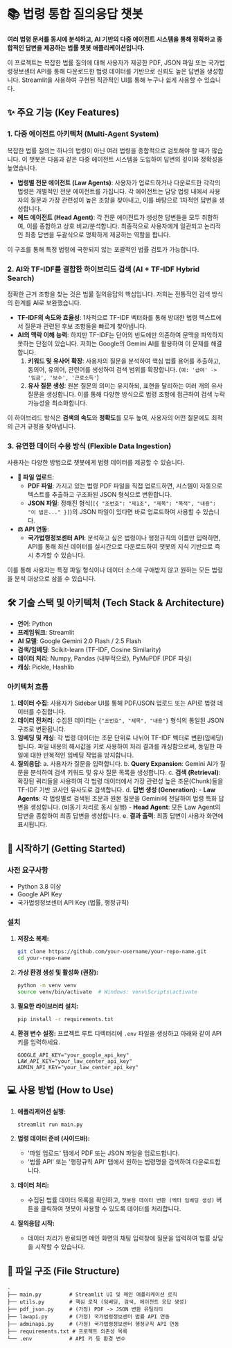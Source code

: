 # 📚 법령 통합 질의응답 챗봇

**여러 법령 문서를 동시에 분석하고, AI 기반의 다중 에이전트 시스템을 통해 정확하고 종합적인 답변을 제공하는 법률 챗봇 애플리케이션입니다.**

이 프로젝트는 복잡한 법률 질의에 대해 사용자가 제공한 PDF, JSON 파일 또는 국가법령정보센터 API를 통해 다운로드한 법령 데이터를 기반으로 신뢰도 높은 답변을 생성합니다. Streamlit을 사용하여 구현된 직관적인 UI를 통해 누구나 쉽게 사용할 수 있습니다.

## ✨ 주요 기능 (Key Features)

### 1\. 다중 에이전트 아키텍처 (Multi-Agent System)

복잡한 법률 질의는 하나의 법령이 아닌 여러 법령을 종합적으로 검토해야 할 때가 많습니다. 이 챗봇은 다음과 같은 다중 에이전트 시스템을 도입하여 답변의 깊이와 정확성을 높였습니다.

  - **법령별 전문 에이전트 (Law Agents)**: 사용자가 업로드하거나 다운로드한 각각의 법령은 개별적인 전문 에이전트를 가집니다. 각 에이전트는 담당 법령 내에서 사용자의 질문과 가장 관련성이 높은 조항을 찾아내고, 이를 바탕으로 1차적인 답변을 생성합니다.
  - **헤드 에이전트 (Head Agent)**: 각 전문 에이전트가 생성한 답변들을 모두 취합하여, 이를 종합하고 상호 비교/분석합니다. 최종적으로 사용자에게 일관되고 논리적인 최종 답변을 두괄식으로 명확하게 제공하는 역할을 합니다.

이 구조를 통해 특정 법령에 국한되지 않는 포괄적인 법률 검토가 가능합니다.

### 2\. AI와 TF-IDF를 결합한 하이브리드 검색 (AI + TF-IDF Hybrid Search)

정확한 근거 조항을 찾는 것은 법률 질의응답의 핵심입니다. 저희는 전통적인 검색 방식의 한계를 AI로 보완했습니다.

  - **TF-IDF의 속도와 효율성**: 1차적으로 TF-IDF 벡터화를 통해 방대한 법령 텍스트에서 질문과 관련된 후보 조항들을 빠르게 찾아냅니다.
  - **AI의 맥락 이해 능력**: 하지만 TF-IDF는 단어의 빈도에만 의존하여 문맥을 파악하지 못하는 단점이 있습니다. 저희는 Google의 Gemini AI를 활용하여 이 문제를 해결합니다.
    1.  **키워드 및 유사어 확장**: 사용자의 질문을 분석하여 핵심 법률 용어를 추출하고, 동의어, 유의어, 관련어를 생성하여 검색 범위를 확장합니다. (`예: '급여' -> '임금', '보수', '근로소득'`)
    2.  **유사 질문 생성**: 원본 질문의 의미는 유지하되, 표현을 달리하는 여러 개의 유사 질문을 생성합니다. 이를 통해 다양한 방식으로 법령 조항에 접근하여 검색 누락 가능성을 최소화합니다.

이 하이브리드 방식은 **검색의 속도**와 **정확도**를 모두 높여, 사용자의 어떤 질문에도 최적의 근거 규정을 찾아냅니다.

### 3\. 유연한 데이터 수용 방식 (Flexible Data Ingestion)

사용자는 다양한 방법으로 챗봇에게 법령 데이터를 제공할 수 있습니다.

  - **📄 파일 업로드**:
      - **PDF 파일**: 가지고 있는 법령 PDF 파일을 직접 업로드하면, 시스템이 자동으로 텍스트를 추출하고 구조화된 JSON 형식으로 변환합니다.
      - **JSON 파일**: 정해진 형식(`[{ "조번호": "제1조", "제목": "목적", "내용": "이 법은..." }]`)의 JSON 파일이 있다면 바로 업로드하여 사용할 수 있습니다.
  - **⚖️ API 연동**:
      - **국가법령정보센터 API**: 분석하고 싶은 법령이나 행정규칙의 이름만 입력하면, API를 통해 최신 데이터를 실시간으로 다운로드하여 챗봇의 지식 기반으로 즉시 추가할 수 있습니다.

이를 통해 사용자는 특정 파일 형식이나 데이터 소스에 구애받지 않고 원하는 모든 법령을 분석 대상으로 삼을 수 있습니다.

## 🛠️ 기술 스택 및 아키텍처 (Tech Stack & Architecture)

  - **언어**: Python
  - **프레임워크**: Streamlit
  - **AI 모델**: Google Gemini 2.0 Flash / 2.5 Flash
  - **검색/임베딩**: Scikit-learn (TF-IDF, Cosine Similarity)
  - **데이터 처리**: Numpy, Pandas (내부적으로), PyMuPDF (PDF 파싱)
  - **캐싱**: Pickle, Hashlib

### 아키텍처 흐름

1.  **데이터 수집**: 사용자가 Sidebar UI를 통해 PDF/JSON 업로드 또는 API로 법령 데이터를 수집합니다.
2.  **데이터 전처리**: 수집된 데이터는 `{"조번호", "제목", "내용"}` 형식의 통일된 JSON 구조로 변환됩니다.
3.  **임베딩 및 캐싱**: 각 법령 데이터는 조문 단위로 나뉘어 TF-IDF 벡터로 변환(임베딩)됩니다. 파일 내용의 해시값을 키로 사용하여 처리 결과를 캐싱함으로써, 동일한 파일에 대한 반복적인 임베딩 작업을 방지합니다.
4.  **질의응답**:
    a. 사용자가 질문을 입력합니다.
    b. **Query Expansion**: Gemini AI가 질문을 분석하여 검색 키워드 및 유사 질문 목록을 생성합니다.
    c. **검색 (Retrieval)**: 확장된 쿼리들을 사용하여 각 법령 데이터에서 가장 관련성 높은 조문(Chunk)들을 TF-IDF 기반 코사인 유사도로 검색합니다.
    d. **답변 생성 (Generation)**:
    \-   **Law Agents**: 각 법령별로 검색된 조문과 원본 질문을 Gemini에 전달하여 법령 특화 답변을 생성합니다. (비동기 처리로 동시 실행)
    \-   **Head Agent**: 모든 Law Agent의 답변을 종합하여 최종 답변을 생성합니다.
    e. **결과 출력**: 최종 답변이 사용자 화면에 표시됩니다.

## 🚀 시작하기 (Getting Started)

### 사전 요구사항

  - Python 3.8 이상
  - Google API Key
  - 국가법령정보센터 API Key (법률, 행정규칙)

### 설치

1.  **저장소 복제:**

    ```bash
    git clone https://github.com/your-username/your-repo-name.git
    cd your-repo-name
    ```

2.  **가상 환경 생성 및 활성화 (권장):**

    ```bash
    python -m venv venv
    source venv/bin/activate  # Windows: venv\Scripts\activate
    ```

3.  **필요한 라이브러리 설치:**

    ```bash
    pip install -r requirements.txt
    ```

4.  **환경 변수 설정:**
    프로젝트 루트 디렉터리에 `.env` 파일을 생성하고 아래와 같이 API 키를 입력하세요.

    ```
    GOOGLE_API_KEY="your_google_api_key"
    LAW_API_KEY="your_law_center_api_key"
    ADMIN_API_KEY="your_law_center_api_key"
    ```

## 💻 사용 방법 (How to Use)

1.  **애플리케이션 실행:**

    ```bash
    streamlit run main.py
    ```

2.  **법령 데이터 준비 (사이드바):**

      - '파일 업로드' 탭에서 PDF 또는 JSON 파일을 업로드합니다.
      - '법률 API' 또는 '행정규칙 API' 탭에서 원하는 법령명을 검색하여 다운로드합니다.

3.  **데이터 처리:**

      - 수집된 법률 데이터 목록을 확인하고, `챗봇용 데이터 변환 (벡터 임베딩 생성)` 버튼을 클릭하여 챗봇이 사용할 수 있도록 데이터를 처리합니다.

4.  **질의응답 시작:**

      - 데이터 처리가 완료되면 메인 화면의 채팅 입력창에 질문을 입력하여 법률 상담을 시작할 수 있습니다.

## 📂 파일 구조 (File Structure)

```
.
├── main.py         # Streamlit UI 및 메인 애플리케이션 로직
├── utils.py        # 핵심 로직 (임베딩, 검색, 에이전트 응답 생성)
├── pdf_json.py     # (가정) PDF -> JSON 변환 유틸리티
├── lawapi.py       # (가정) 국가법령정보센터 법률 API 연동
├── adminapi.py     # (가정) 국가법령정보센터 행정규칙 API 연동
├── requirements.txt # 프로젝트 의존성 목록
└── .env            # API 키 등 환경 변수
```
